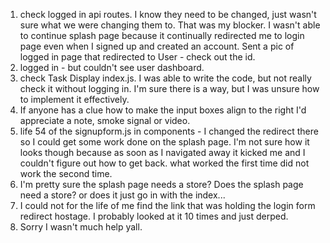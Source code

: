 1. check logged in api routes. I know they need to be changed, just wasn't sure what we were changing them to. That was my blocker. I wasn't able to continue splash page because it continually redirected me to login page even when I signed up and created an account. Sent a pic of logged in page that redirected to User - check out the id.
2. logged in - but couldn't see user dashboard.
3. check Task Display index.js. I was able to write the code, but not really check it without logging in. I'm sure there is a way, but I was unsure how to implement it effectively.
4. If anyone has a clue how to make the input boxes align to the right I'd appreciate a note, smoke signal or video.
5. life 54 of the signupform.js in components - I changed the redirect there so I could get some work done on the splash page. I'm not sure how it looks though because as soon as I navigated away it kicked me and I couldn't figure out how to get back. what worked the first time did not work the second time.
6. I'm pretty sure the splash page needs a store? Does the splash page need a store? or does it just go in with the index... 
7. I could not for the life of me find the link that was holding the login form redirect hostage. I probably looked at it 10 times and just derped. 
8. Sorry I wasn't much help yall. 